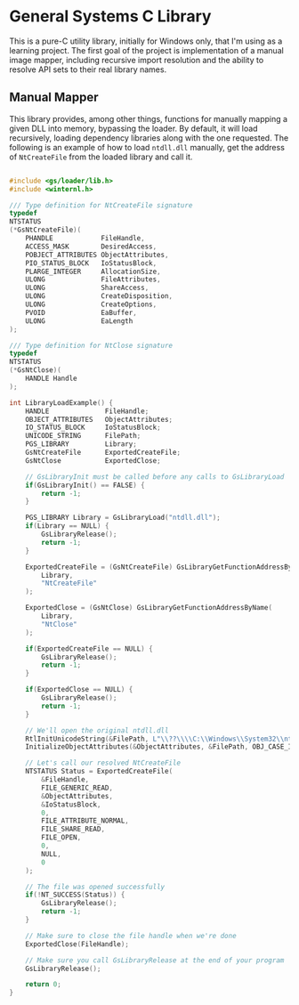 # General Systems C Library

This is a pure-C utility library, initially for Windows only, that I'm using as a learning project. The first
goal of the project is implementation of a manual image mapper, including recursive import resolution and 
the ability to resolve API sets to their real library names.

## Manual Mapper

This library provides, among other things, functions for manually mapping a given DLL into memory, bypassing the
loader. By default, it will load recursively, loading dependency libraries along with the one requested. The following
is an example of how to load `ntdll.dll` manually, get the address of `NtCreateFile` from the loaded library and call it.

```c

#include <gs/loader/lib.h>
#include <winternl.h>

/// Type definition for NtCreateFile signature
typedef 
NTSTATUS
(*GsNtCreateFile)(
    PHANDLE            FileHandle,
    ACCESS_MASK        DesiredAccess,
    POBJECT_ATTRIBUTES ObjectAttributes,
    PIO_STATUS_BLOCK   IoStatusBlock,
    PLARGE_INTEGER     AllocationSize,
    ULONG              FileAttributes,
    ULONG              ShareAccess,
    ULONG              CreateDisposition,
    ULONG              CreateOptions,
    PVOID              EaBuffer,
    ULONG              EaLength
);

/// Type definition for NtClose signature
typedef
NTSTATUS 
(*GsNtClose)(
    HANDLE Handle
);

int LibraryLoadExample() {
    HANDLE              FileHandle;
    OBJECT_ATTRIBUTES   ObjectAttributes;
    IO_STATUS_BLOCK     IoStatusBlock;
    UNICODE_STRING      FilePath;
    PGS_LIBRARY         Library;
    GsNtCreateFile      ExportedCreateFile;
    GsNtClose           ExportedClose;

    // GsLibraryInit must be called before any calls to GsLibraryLoad
    if(GsLibraryInit() == FALSE) {
        return -1;
    }

    PGS_LIBRARY Library = GsLibraryLoad("ntdll.dll");
    if(Library == NULL) {
        GsLibraryRelease();
        return -1;
    }

    ExportedCreateFile = (GsNtCreateFile) GsLibraryGetFunctionAddressByName(
        Library,
        "NtCreateFile"
    );

    ExportedClose = (GsNtClose) GsLibraryGetFunctionAddressByName(
        Library,
        "NtClose"
    );

    if(ExportedCreateFile == NULL) {
        GsLibraryRelease();
        return -1;
    }

    if(ExportedClose == NULL) {
        GsLibraryRelease();
        return -1;
    }

    // We'll open the original ntdll.dll
    RtlInitUnicodeString(&FilePath, L"\\??\\\\C:\\Windows\\System32\\ntdll.dll");
    InitializeObjectAttributes(&ObjectAttributes, &FilePath, OBJ_CASE_INSENSITIVE, NULL, NULL);

    // Let's call our resolved NtCreateFile
    NTSTATUS Status = ExportedCreateFile(
        &FileHandle,
        FILE_GENERIC_READ,
        &ObjectAttributes,
        &IoStatusBlock,
        0,
        FILE_ATTRIBUTE_NORMAL,
        FILE_SHARE_READ,
        FILE_OPEN,
        0,
        NULL,
        0
    );

    // The file was opened successfully
    if(!NT_SUCCESS(Status)) {
        GsLibraryRelease();
        return -1;
    }

    // Make sure to close the file handle when we're done
    ExportedClose(FileHandle);

    // Make sure you call GsLibraryRelease at the end of your program
    GsLibraryRelease();

    return 0;
}


```